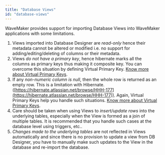 ```yaml
---
title: "Database Views"
id: "database-views"
---
```


WaveMaker provides support for importing Database Views into WaveMaker applications with some limitations.

1. Views imported into Database Designer are _read-only_ hence their metadata cannot be altered or modified i.e. no support for adding/editing/deleting of columns or their metadata.
2. Views _do not have a primary key_, hence hibernate marks all the columns as primary keys thus making it composite key. You can overcome this situation by defining Virtual Primary Key. [Know more about Virtual Primary Keys](/learn/app-development/services/database-services/working-database-schema/#virtual-primary-keys).
3. If any _non-numeric column is null_, then the whole row is returned as an empty row. This is a limitation with Hibernate. ([https://hibernate.atlassian.net/browse/HHH-177](https://hibernate.atlassian.net/browse/HHH-177)). Again, Virtual Primary Keys help you handle such situations. [Know more about Virtual Primary Keys](/learn/app-development/services/database-services/working-database-schema/#virtual-primary-keys).
4. Care should be taken when using Views to _insert/update rows_ into the underlying tables, especially when the View is formed as a join of multiple tables. It is recommended that you handle such cases at the database level using triggers, etc..
5. _Changes made to the underlying tables_ are not reflected in Views automatically and since there is no provision to update a view from DB Designer, you have to manually make such updates to the View in the database and re-import the database.

